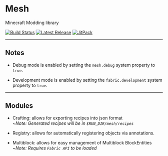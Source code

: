 # Mesh
Minecraft Modding library

[![Build Status](https://img.shields.io/github/workflow/status/GlassPane/Mesh/Build%20Status?label=Build%20Status&logo=GitHub&style=flat-square)](https://github.com/GlassPane/Mesh/actions?query=workflow%3A%22Build+Status%22 "GitHub Actions") [![Latest Release](https://img.shields.io/github/v/release/GlassPane/Mesh?include_prereleases&label=Latest%20Release&logo=GitHub&style=flat-square)](https://github.com/GlassPane/Mesh/releases/latest "GitHub Releases") [![JitPack](https://jitpack.io/v/GlassPane/Mesh.svg?label=Download%20from%20JitPack&style=flat-square)](https://jitpack.io/#GlassPane/Mesh "Jitpack Build Status")

---

## Notes

- Debug mode is enabled by setting the `mesh.debug` system property to `true`.

- Development mode is enabled by setting the `fabric.development` system property to `true`.

---

## Modules

- Crafting: allows for exporting recipes into json format<br/>
    ~*Note: Generated recipes will be in `$RUN_DIR/mesh/recipes`*

- Registry: allows for automatically registering objects via annotations.

- Multiblock: allows for easy management of Multiblock BlockEntities
    ~*Note: Requires `Fabric API` to be loaded*

